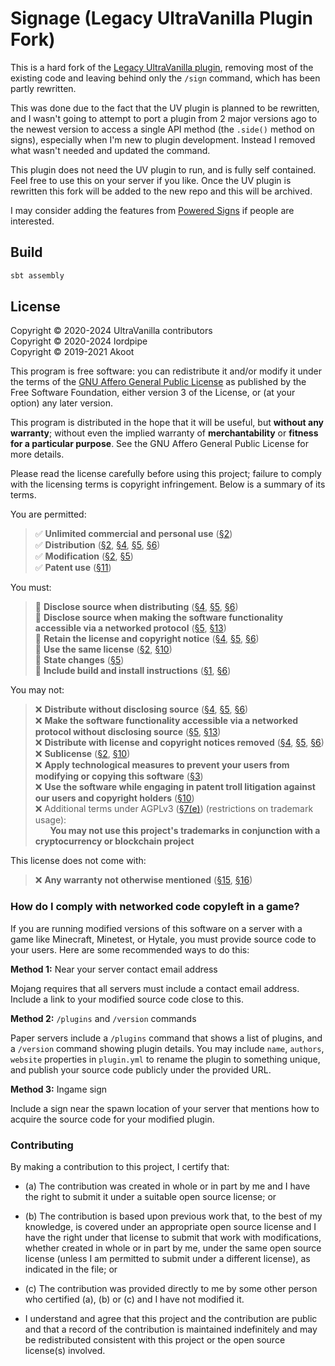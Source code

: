 # Signage (Legacy UltraVanilla Plugin Fork)

This is a hard fork of the [Legacy UltraVanilla plugin](https://github.com/UltraVanilla/UltraVanilla),
removing most of the existing code and leaving behind only the `/sign` command, which has been partly rewritten.

This was done due to the fact that the UV plugin is planned to be rewritten, and I wasn't going to attempt to port
a plugin from 2 major versions ago to the newest version to access a single API method
(the `.side()` method on signs), especially when I'm new to plugin development.
Instead I removed what wasn't needed and updated the command.

This plugin does not need the UV plugin to run, and is fully self contained. Feel free to use this on your server if you like.
Once the UV plugin is rewritten this fork will be added to the new repo and this will be archived.

I may consider adding the features from [Powered Signs](https://github.com/GirlInPurple/powered-signs) if people are interested.

## Build

```bash
sbt assembly
```

## License

Copyright © 2020-2024 UltraVanilla contributors <br>
Copyright © 2020-2024 lordpipe <br>
Copyright © 2019-2021 Akoot

This program is free software: you can redistribute it and/or modify it under the terms of the [GNU Affero General Public License](LICENSE) as published by the Free Software Foundation, either version 3 of the License, or (at your option) any later version.

This program is distributed in the hope that it will be useful, but **without any warranty**; without even the implied warranty of **merchantability** or **fitness for a particular purpose**. See the GNU Affero General Public License for more details.

Please read the license carefully before using this project; failure to comply with the licensing terms is copyright infringement. Below is a summary of its terms.

You are permitted:

> ✅ **Unlimited commercial and personal use** ([§2](https://www.gnu.org/licenses/agpl-3.0.en.html#section2)) <br>
> ✅ **Distribution** ([§2](https://www.gnu.org/licenses/agpl-3.0.en.html#section2), [§4](https://www.gnu.org/licenses/agpl-3.0.en.html#section4), [§5](https://www.gnu.org/licenses/agpl-3.0.en.html#section5), [§6](https://www.gnu.org/licenses/agpl-3.0.en.html#section6)) <br>
> ✅ **Modification** ([§2](https://www.gnu.org/licenses/agpl-3.0.en.html#section2), [§5](https://www.gnu.org/licenses/agpl-3.0.en.html#section5))<br>
> ✅ **Patent use** ([§11](https://www.gnu.org/licenses/agpl-3.0.en.html#section11))<br>

You must:

> 🔲 **Disclose source when distributing** ([§4](https://www.gnu.org/licenses/agpl-3.0.en.html#section4), [§5](https://www.gnu.org/licenses/agpl-3.0.en.html#section5), [§6](https://www.gnu.org/licenses/agpl-3.0.en.html#section6)) <br>
> 🔲 **Disclose source when making the software functionality accessible via a networked protocol** ([§5](https://www.gnu.org/licenses/agpl-3.0.en.html#section6), [§13](https://www.gnu.org/licenses/agpl-3.0.en.html#section13)) <br>
> 🔲 **Retain the license and copyright notice** ([§4](https://www.gnu.org/licenses/agpl-3.0.en.html#section4), [§5](https://www.gnu.org/licenses/agpl-3.0.en.html#section5), [§6](https://www.gnu.org/licenses/agpl-3.0.en.html#section6)) <br>
> 🔲 **Use the same license** ([§2](https://www.gnu.org/licenses/agpl-3.0.en.html#section2), [§10](https://www.gnu.org/licenses/agpl-3.0.en.html#section10)) <br>
> 🔲 **State changes** ([§5](https://www.gnu.org/licenses/agpl-3.0.en.html#section5)) <br>
> 🔲 **Include build and install instructions** ([§1](https://www.gnu.org/licenses/agpl-3.0.en.html#section1), [§6](https://www.gnu.org/licenses/agpl-3.0.en.html#section6))

You may not:

> ❌ **Distribute without disclosing source** ([§4](https://www.gnu.org/licenses/agpl-3.0.en.html#section4), [§5](https://www.gnu.org/licenses/agpl-3.0.en.html#section5), [§6](https://www.gnu.org/licenses/agpl-3.0.en.html#section6)) <br>
> ❌ **Make the software functionality accessible via a networked protocol without disclosing source** ([§5](https://www.gnu.org/licenses/agpl-3.0.en.html#section6), [§13](https://www.gnu.org/licenses/agpl-3.0.en.html#section13)) <br>
> ❌ **Distribute with license and copyright notices removed** ([§4](https://www.gnu.org/licenses/agpl-3.0.en.html#section4), [§5](https://www.gnu.org/licenses/agpl-3.0.en.html#section5), [§6](https://www.gnu.org/licenses/agpl-3.0.en.html#section6)) <br>
> ❌ **Sublicense** ([§2](https://www.gnu.org/licenses/agpl-3.0.en.html#section2), [§10](https://www.gnu.org/licenses/agpl-3.0.en.html#section10)) <br>
> ❌ **Apply technological measures to prevent your users from modifying or copying this software** ([§3](https://www.gnu.org/licenses/agpl-3.0.en.html#section3)) <br>
> ❌ **Use the software while engaging in patent troll litigation against our users and copyright holders** ([§10](https://www.gnu.org/licenses/agpl-3.0.en.html#section10)) <br>
> ❌ Additional terms under AGPLv3 ([§7(e)](https://www.gnu.org/licenses/agpl-3.0.en.html#section7)) (restrictions on trademark usage): <br> &nbsp;&nbsp;&nbsp;&nbsp;&nbsp; **You may not use this project's trademarks in conjunction with a cryptocurrency or blockchain project**

This license does not come with:

> ❌ **Any warranty not otherwise mentioned** ([§15](https://www.gnu.org/licenses/agpl-3.0.en.html#section15), [§16](https://www.gnu.org/licenses/agpl-3.0.en.html#section16))

### How do I comply with networked code copyleft in a game?

If you are running modified versions of this software on a server with a game like Minecraft, Minetest, or Hytale, you must provide source code to your users. Here are some recommended ways to do this:

**Method 1:** Near your server contact email address

Mojang requires that all servers must include a contact email address. Include a link to your modified source code close to this.

**Method 2:** `/plugins` and `/version` commands

Paper servers include a `/plugins` command that shows a list of plugins, and a `/version` command showing plugin details. You may include `name`, `authors`, `website` properties in `plugin.yml` to rename the plugin to something unique, and publish your source code publicly under the provided URL.

**Method 3:** Ingame sign

Include a sign near the spawn location of your server that mentions how to acquire the source code for your modified plugin.

### Contributing

By making a contribution to this project, I certify that:

- (a) The contribution was created in whole or in part by me and I have the right to submit it under a suitable open source license; or

- (b) The contribution is based upon previous work that, to the best of my knowledge, is covered under an appropriate open source license and I have the right under that license to submit that work with modifications, whether created in whole or in part by me, under the same open source license (unless I am permitted to submit under a different license), as indicated in the file; or

- (c) The contribution was provided directly to me by some other person who certified (a), (b) or (c) and I have not modified it.

- I understand and agree that this project and the contribution are public and that a record of the contribution is maintained indefinitely and may be redistributed consistent with this project or the open source license(s) involved.
